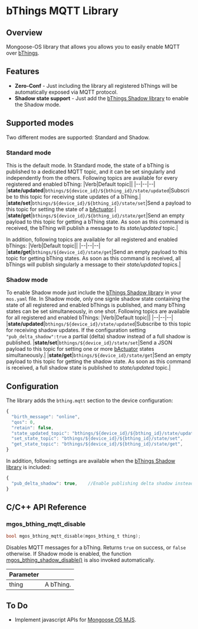 # bThings MQTT Library
## Overview
Mongoose-OS library that allows you allows you to easily enable MQTT over [bThings](https://github.com/diy365-mgos/bthing).
## Features
- **Zero-Conf** - Just including the library all registered bThings will be automatically exposed via MQTT protocol.
- **Shadow state support** - Just add the [bThings Shadow library](https://github.com/diy365-mgos/bthing-shadow) to enable the Shadow mode.
## Supported modes
Two different modes are supported: Standard and Shadow.
### Standard mode
This is the default mode. In Standard mode, the state of a bThing is published to a dedicated MQTT topic, and it can be set singularly and independently from the others. Following topics are available for every registered and enabled bThing:
|Verb|Default topic||
|--|--|--|
|**state/updated**|`bthings/${device_id}/${bthing_id}/state/updated`|Subscribe to this topic for receiving state updates of a bThing.|
|**state/set**|`bthings/${device_id}/${bthing_id}/state/set`|Send a payload to this topic for setting the state of a [bActuator](https://github.com/diy365-mgos/bactuator).| 
|**state/get**|`bthings/${device_id}/${bthing_id}/state/get`|Send an empty payload to this topic for getting a bThing state. As soon as this command is received, the bThing will publish a message to its *state/updated* topic.|

In addition, following topics are available for all registered and enabled bThings:
|Verb|Default topic||
|--|--|--|
|**state/get**|`bthings/${device_id}/state/get`|Send an empty payload to this topic for getting bThing states. As soon as this command is received, all bThings will publish singularly a message to their *state/updated* topics.|

### Shadow mode
To enable Shadow mode just include the [bThings Shadow library](https://github.com/diy365-mgos/bthing-shadow) in your `mos.yaml` file. In Shadow mode, only one signle shadow state containing the state of all registered and enabled bThings is published, and many bThing states can be set simultaneously, in one shot. Following topics are available for all registered and enabled bThings:
|Verb|Default topic||
|--|--|--|
|**state/updated**|`bthings/${device_id}/state/updated`|Subscribe to this topic for receiving shadow updates. If the configuration setting `"pub_delta_shadow":true` a partial (delta) shadow instead of a full shadow is published. 
|**state/set**|`bthings/${device_id}/state/set`|Send a JSON payload to this topic for setting one or more [bActuator](https://github.com/diy365-mgos/bactuator) states simultaneously.| 
|**state/get**|`bthings/${device_id}/state/get`|Send an empty payload to this topic for getting the shadow state. As soon as this command is received, a full shadow state is published to *state/updated* topic.|
## Configuration
The library adds the `bthing.mqtt` section to the device configuration:
```javascript
{
  "birth_message": "online",                                                // Default MQTT birth message
  "qos": 0,                                                                 // Default MQTT QOS value for publishing messages
  "retain": false,                                                          // Default MQTT retain value for publishing messages
  "state_updated_topic": "bthings/${device_id}/${bthing_id}/state/updated", //The the topic for publishing state updates
  "set_state_topic": "bthings/${device_id}/${bthing_id}/state/set",         // The the topic for receiving set-state messages
  "get_state_topic": "bthings/${device_id}/${bthing_id}/state/get",         // The the topic for getting the state
}
```
In addition, following settings are available when the [bThings Shadow library](https://github.com/diy365-mgos/bthing-shadow) is included:
```javascript
{
  "pub_delta_shadow": true,    //Enable publishing delta shadow instead of the full one
}
```
## C/C++ API Reference
### mgos_bthing_mqtt_disable
```c
bool mgos_bthing_mqtt_disable(mgos_bthing_t thing);
```
Disables MQTT messages for a bThing. Returns `true` on success, or `false` otherwise. If Shadow mode is enabled, the function [mgos_bthing_shadow_disable()](https://github.com/diy365-mgos/bthing-shadow#mgos_bthing_shadow_disable) is also invoked automatically.

|Parameter||
|--|--| 
|thing|A bThing.|
## To Do
- Implement javascript APIs for [Mongoose OS MJS](https://github.com/mongoose-os-libs/mjs).
